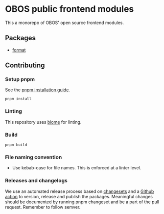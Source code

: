 # OBOS public frontend modules

This a monorepo of OBOS' open source frontend modules.


## Packages

* [format](./packages/format)

## Contributing

### Setup pnpm

See the [pnpm installation guide](https://pnpm.io/installation).

```
pnpm install
```

### Linting

This repository uses [biome](https://biomejs.dev/) for linting.

### Build

```
pnpm build
```

### File naming convention

- Use kebab-case for file names. This is enforced at a linter level.

### Releases and changelogs

We use an automated release process based on [changesets](https://github.com/changesets/changesets) and a [Github action](./.github/workflows/release.yml) to version, release and publish the packages. Meaningful changes should be documented by running pnpm changeset and be a part of the pull request. Remember to follow semver.
